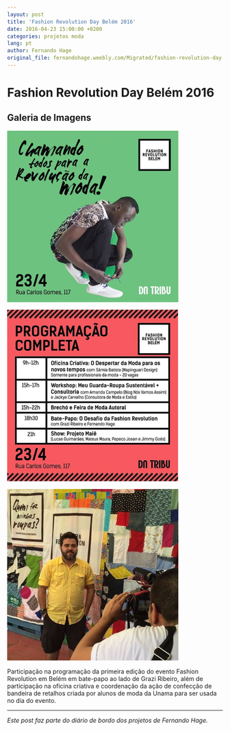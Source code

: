 ```yaml
---
layout: post
title: 'Fashion Revolution Day Belém 2016'
date: 2016-04-23 15:00:00 +0200
categories: projetos moda
lang: pt
author: Fernando Hage
original_file: fernandohage.weebly.com/Migrated/fashion-revolution-day-belem-2016.html
---
```


# Fashion Revolution Day Belém 2016

## Galeria de Imagens

![Fashion Revolution Day Belém 2016](/assets/images/fashion-revolution-day-belem-2016-01.jpg)

![Fashion Revolution Day Belém 2016](/assets/images/fashion-revolution-day-belem-2016-02.png)

![Fashion Revolution Day Belém 2016](/assets/images/fashion-revolution-day-belem-2016-03.jpg)

Participação na programação da primeira edição do evento Fashion Revolution em Belém em bate-papo ao lado de Grazi Ribeiro, além de participação na oficina criativa e coordenação da ação de confecção de bandeira de retalhos criada por alunos de moda da Unama para ser usada no dia do evento.

---

*Este post faz parte do diário de bordo dos projetos de Fernando Hage.*
